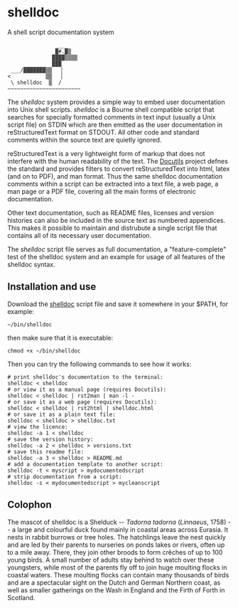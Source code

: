 
# shelldoc

A shell script documentation system

```
                __
               ▓#.▓▒
              ▓▓▓▓▒▒▒▒
              ▓▓▓
 ___/▓▓▓▓▓▓▓▒▒   ▏
<           ▒▒   ▏
 \ shelldoc  ▒  /
~~~~~~~~~~~~~~~~~~~~~~~
```

The _shelldoc_ system provides a simple way to embed user documentation into Unix shell scripts. _shelldoc_ is a Bourne shell compatible script that searches for specially formatted comments in text input (usually a Unix script file) on STDIN which are then emitted as the user documentation in reStructuredText format on STDOUT. All other code and standard comments within the source text are quietly ignored.

reStructuredText is a very lightweight form of markup that does not interfere with the human readability of the text. The [Docutils](http://docutils.sourceforge.net) project defnes the standard and provides filters to convert reStructuredText into html, latex (and on to PDF), and man format. Thus the same shelldoc documentation comments within a script can be extracted into a text file, a web page, a man page or a PDF file, covering all the main forms of electronic documentation.

Other text documentation, such as README files, licenses and version histories can also be included in the source text as numbered appendices. This makes it possible to maintain and distrubute a single script file that contains all of its necessary user documentation.

The _shelldoc_ script file serves as full documentation, a "feature-complete" test of the shelldoc system and an example for usage of all features of the shelldoc syntax.

## Installation and use

Download the [shelldoc](https://github.com/scripsi/shelldoc/raw/master/shelldoc) script file and save it somewhere in your $PATH, for example:

```
~/bin/shelldoc
```

then make sure that it is executable:

```
chmod +x ~/bin/shelldoc
```

Then you can try the following commands to see how it works:

```
# print shelldoc's documentation to the terminal:
shelldoc < shelldoc
# or view it as a manual page (requires Docutils):
shelldoc < shelldoc | rst2man | man -l -
# or save it as a web page (requires Docutils):
shelldoc < shelldoc | rst2html | shelldoc.html
# or save it as a plain text file:
shelldoc < shelldoc > shelldoc.txt
# view the licence:
shelldoc -a 1 < shelldoc
# save the version history:
shelldoc -a 2 < shelldoc > versions.txt
# save this readme file:
shelldoc -a 3 < shelldoc > README.md
# add a documentation template to another script:
shelldoc -t < myscript > mydocumentedscript
# strip documentation from a script:
shelldoc -s < mydocumentedscript > mycleanscript
```

## Colophon

The mascot of shelldoc is a Shelduck -- _Tadorna tadorna_ (_Linnaeus_, 1758) -- a large and colourful duck found mainly in coastal areas across Eurasia. It nests in rabbit burrows or tree holes. The hatchlings leave the nest quickly and are led by their parents to nurseries on ponds lakes or rivers, often up to a mile away. There, they join other broods to form crêches of up to 100 young birds. A small number of adults stay behind to watch over these youngsters, while most of the parents fly off to join huge moulting flocks in coastal waters. These moulting flocks can contain many thousands of birds and are a spectacular sight on the Dutch and German Northern coast, as well as smaller gatherings on the Wash in England and the Firth of Forth in Scotland.
